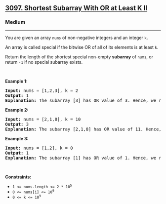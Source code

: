 <h2><a href="https://leetcode.com/problems/shortest-subarray-with-or-at-least-k-ii/">3097. Shortest Subarray With OR at Least K II</a></h2>
<h3>Medium</h3>
<hr>
<div>
<p>You are given an array <code>nums</code> of non-negative integers and an integer <code>k</code>.</p>

<p>An array is called special if the bitwise OR of all of its elements is at least <code>k</code>.</p>

<p>Return the length of the shortest special non-empty <strong>subarray</strong> of <code>nums</code>, or return <code>-1</code> if no special subarray exists.</p>

<p>&nbsp;</p>

<p><strong class="example">Example 1:</strong></p>

<pre><strong>Input:</strong> nums = [1,2,3], k = 2
<strong>Output:</strong> 1
<strong>Explanation:</strong> The subarray [3] has OR value of 3. Hence, we return 1.</pre>

<p><strong class="example">Example 2:</strong></p>

<pre><strong>Input:</strong> nums = [2,1,8], k = 10
<strong>Output:</strong> 3
<strong>Explanation:</strong> The subarray [2,1,8] has OR value of 11. Hence, we return 3.</pre>

<p><strong class="example">Example 3:</strong></p>

<pre><strong>Input:</strong> nums = [1,2], k = 0
<strong>Output:</strong> 1
<strong>Explanation:</strong> The subarray [1] has OR value of 1. Hence, we return 1.</pre>

<p>&nbsp;</p>

<p><strong>Constraints:</strong></p>

<ul>
	<li><code>1 &lt;= nums.length &lt;= 2 * 10<sup>5</sup></code></li>
	<li><code>0 &lt;= nums[i] &lt;= 10<sup>9</sup></code></li>
	<li><code>0 &lt;= k &lt;= 10<sup>9</sup></code></li>
</ul>
</div>
